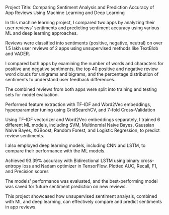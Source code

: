 Project Title: Comparing Sentiment Analysis and Prediction Accuracy of App Reviews Using Machine Learning and Deep Learning

In this machine learning project, I compared two apps by analyzing their user reviews' sentiments and predicting sentiment accuracy using various ML and deep learning approaches.

Reviews were classified into sentiments (positive, negative, neutral) on over 1.5 lakh user reviews of 2 apps using unsupervised methods like TextBlob and VADER.

I compared both apps by examining the number of words and characters for positive and negative sentiments, the top 40 positive and negative review word clouds for unigrams and bigrams, and the percentage distribution of sentiments to understand user feedback differences.

The combined reviews from both apps were split into training and testing sets for model evaluation.

Performed feature extraction with TF-IDF and Word2Vec embeddings, hyperparameter tuning using GridSearchCV, and 7-fold Cross-Validation

Using TF-IDF vectorizer and Word2Vec embeddings separately, I trained 6 different ML models, including SVM, Multinomial Naive Bayes, Gaussian Naive Bayes, XGBoost, Random Forest, and Logistic Regression, to predict review sentiments.

I also employed deep learning models, including CNN and LSTM, to compare their performance with the ML models.

Achieved 93.39% accuracy with Bidirectional LSTM using binary cross-entropy loss and Nadam optimizer in TensorFlow. Plotted AUC, Recall, F1, and Precision scores

The models' performance was evaluated, and the best-performing model was saved for future sentiment prediction on new reviews.

This project showcased how unsupervised sentiment analysis, combined with ML and deep learning, can effectively compare and predict sentiments in app reviews.

